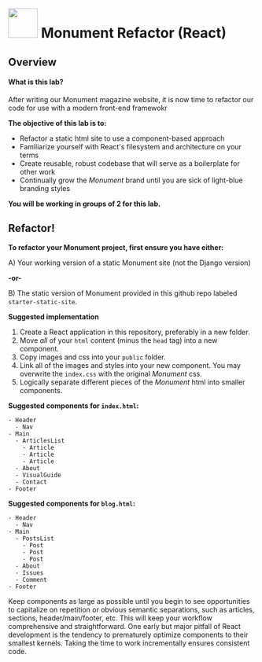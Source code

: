 # <img src="https://cloud.githubusercontent.com/assets/7833470/10899314/63829980-8188-11e5-8cdd-4ded5bcb6e36.png" height="60"> Monument Refactor (React)


## Overview

#### What is this lab?

After writing our Monument magazine website, it is now time to refactor our code for use with a modern front-end framewokr

**The objective of this lab is to:**

* Refactor a static html site to use a component-based approach
* Familiarize yourself with React's filesystem and architecture on your terms
* Create reusable, robust codebase that will serve as a boilerplate for other work
* Continually grow the *Monument* brand until you are sick of light-blue branding styles

**You will be working in groups of 2 for this lab.**

## Refactor!

**To refactor your Monument project, first ensure you have either:**

  A) Your working version of a static Monument site (not the Django version)
  
**-or-**

  B) The static version of Monument provided in this github repo labeled `starter-static-site`.



**Suggested implementation**
1. Create a React application in this repository, preferably in a new folder.
2. Move *all* of your `html` content (minus the `head` tag) into a new component.
3. Copy images and css into your `public` folder. 
4. Link all of the images and styles into your new component. You may overwrite the `index.css` with the original *Monument* css.
5. Logically separate different pieces of the *Monument* html into smaller components.  


**Suggested components for `index.html`:**
   
    - Header
      - Nav
    - Main
      - ArticlesList
        - Article
        - Article
        - Article
      - About
      - VisualGuide
      - Contact
    - Footer

**Suggested components for `blog.html`:**
   
    - Header
      - Nav
    - Main
      - PostsList
        - Post
        - Post
        - Post
      - About
      - Issues
      - Comment
    - Footer

Keep components as large as possible until you begin to see opportunities to capitalize on repetition or obvious semantic separations, such as articles, sections, header/main/footer, etc. This will keep your workflow comprehensive and straightforward.  One early but major pitfall of React development is the tendency to prematurely optimize components to their smallest kernels. Taking the time to work incrementally ensures consistent code.
